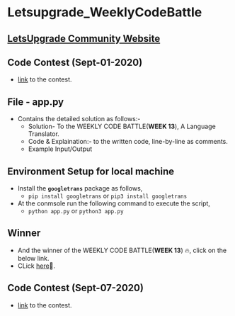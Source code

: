 # Letsupgrade_WeeklyCodeBattle
## [LetsUpgrade Community Website](https://community.letsupgrade.in)

## __Code Contest__ (Sept-01-2020)
  - [link](https://community.letsupgrade.in/question/weekly-code-battle---week-13-5f4cd0e4a1477253181b832d) to the contest.

## File - app.py
  - Contains the detailed solution as follows:-
	- Solution- To the WEEKLY CODE BATTLE(__WEEK 13__), A Language Translator.
	- Code & Explaination:- to the written code, line-by-line as comments.
	- Example Input/Output

## Environment Setup for local machine
  - Install the __```googletrans```__ package as follows,
    - ```pip install googletrans``` or ```pip3 install googletrans```
  - At the conmsole run the following command to execute the script,
    - ```python app.py``` or ```python3 app.py```

## Winner
  - And the winner of the WEEKLY CODE BATTLE(__WEEK 13__) 🔥, click on the below link.
  - CLick [here](https://community.letsupgrade.in/post/weekly-code-battle---week-13-winner-5f55f13e0622a972cd855c34)🥳.


## __Code Contest__ (Sept-07-2020)
  - [link](https://community.letsupgrade.in/question/weekly-code-battle---week-14-5f55f1cde00a98604dde1314) to the contest.
